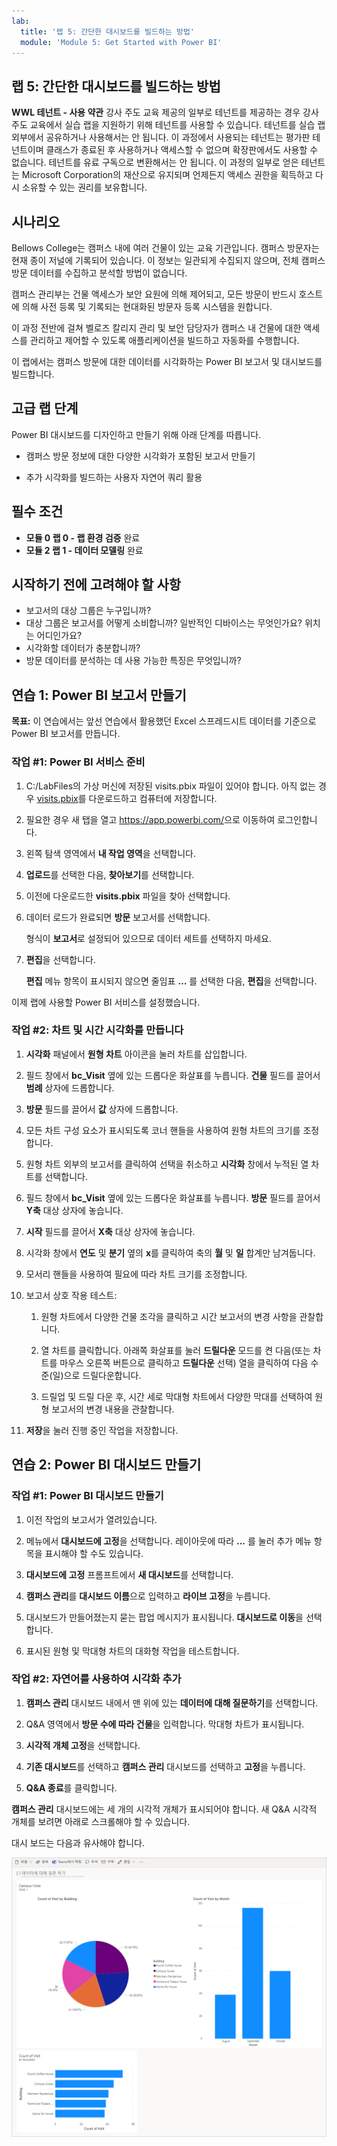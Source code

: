 ```yaml
---
lab:
  title: '랩 5: 간단한 대시보드를 빌드하는 방법'
  module: 'Module 5: Get Started with Power BI'
---
```


## 랩 5: 간단한 대시보드를 빌드하는 방법

**WWL 테넌트 - 사용 약관** 강사 주도 교육 제공의 일부로 테넌트를 제공하는 경우 강사 주도 교육에서 실습 랩을 지원하기 위해 테넌트를 사용할 수 있습니다. 테넌트를 실습 랩 외부에서 공유하거나 사용해서는 안 됩니다. 이 과정에서 사용되는 테넌트는 평가판 테넌트이며 클래스가 종료된 후 사용하거나 액세스할 수 없으며 확장판에서도 사용할 수 없습니다. 테넌트를 유료 구독으로 변환해서는 안 됩니다. 이 과정의 일부로 얻은 테넌트는 Microsoft Corporation의 재산으로 유지되며 언제든지 액세스 권한을 획득하고 다시 소유할 수 있는 권리를 보유합니다. 

## 시나리오

Bellows College는 캠퍼스 내에 여러 건물이 있는 교육 기관입니다. 캠퍼스 방문자는 현재 종이 저널에 기록되어 있습니다. 이 정보는 일관되게 수집되지 않으며, 전체 캠퍼스 방문 데이터를 수집하고 분석할 방법이 없습니다.

캠퍼스 관리부는 건물 액세스가 보안 요원에 의해 제어되고, 모든 방문이 반드시 호스트에 의해 사전 등록 및 기록되는 현대화된 방문자 등록 시스템을 원합니다.

이 과정 전반에 걸쳐 벨로즈 칼리지 관리 및 보안 담당자가 캠퍼스 내 건물에 대한 액세스를 관리하고 제어할 수 있도록 애플리케이션을 빌드하고 자동화를 수행합니다.

이 랩에서는 캠퍼스 방문에 대한 데이터를 시각화하는 Power BI 보고서 및 대시보드를 빌드합니다.

## 고급 랩 단계

Power BI 대시보드를 디자인하고 만들기 위해 아래 단계를 따릅니다.

-   캠퍼스 방문 정보에 대한 다양한 시각화가 포함된 보고서 만들기

-   추가 시각화를 빌드하는 사용자 자연어 쿼리 활용

## 필수 조건

- **모듈 0 랩 0 - 랩 환경 검증** 완료
- **모듈 2 랩 1 - 데이터 모델링** 완료

## 시작하기 전에 고려해야 할 사항

-   보고서의 대상 그룹은 누구입니까?
-   대상 그룹은 보고서를 어떻게 소비합니까? 일반적인 디바이스는 무엇인가요? 위치는 어디인가요?
-   시각화할 데이터가 충분합니까?
-   방문 데이터를 분석하는 데 사용 가능한 특징은 무엇입니까?

## 연습 1: Power BI 보고서 만들기

**목표:** 이 연습에서는 앞선 연습에서 활용했던 Excel 스프레드시트 데이터를 기준으로 Power BI 보고서를 만듭니다.

### 작업 \#1: Power BI 서비스 준비

1.  C:/LabFiles의 가상 머신에 저장된 visits.pbix 파일이 있어야 합니다. 아직 없는 경우 [visits.pbix](https://github.com/MicrosoftLearning/PL-900-Microsoft-Power-Platform-Fundamentals/raw/master/Allfiles/visits.pbix)를 다운로드하고 컴퓨터에 저장합니다.

2.  필요한 경우 새 탭을 열고 <https://app.powerbi.com/>으로 이동하여 로그인합니다.

3.  왼쪽 탐색 영역에서 **내 작업 영역**을 선택합니다.

5.  **업로드**를 선택한 다음, **찾아보기**를 선택합니다.

6.  이전에 다운로드한 **visits.pbix** 파일을 찾아 선택합니다. 

7.  데이터 로드가 완료되면 **방문** 보고서를 선택합니다.

    형식이 **보고서**로 설정되어 있으므로 데이터 세트를 선택하지 마세요.

8.  **편집**을 선택합니다. 

    **편집** 메뉴 항목이 표시되지 않으면 줄임표 **…** 를 선택한 다음, **편집**을 선택합니다.

이제 랩에 사용할 Power BI 서비스를 설정했습니다.


### 작업 \#2: 차트 및 시간 시각화를 만듭니다

1.  **시각화** 패널에서 **원형 차트** 아이콘을 눌러 차트를 삽입합니다.

2.  필드 창에서 **bc_Visit** 옆에 있는 드롭다운 화살표를 누릅니다. **건물** 필드를 끌어서 **범례** 상자에 드롭합니다.

3.  **방문** 필드를 끌어서 **값** 상자에 드롭합니다.

4.  모든 차트 구성 요소가 표시되도록 코너 핸들을 사용하여 원형 차트의 크기를 조정합니다.

5.  원형 차트 외부의 보고서를 클릭하여 선택을 취소하고 **시각화** 창에서 누적된 열 차트를 선택합니다.

6.  필드 창에서 **bc_Visit** 옆에 있는 드롭다운 화살표를 누릅니다. **방문** 필드를 끌어서 **Y축** 대상 상자에 놓습니다.

7.  **시작** 필드를 끌어서 **X축** 대상 상자에 놓습니다.

8.  시각화 창에서 **연도** 및 **분기** 옆의 **x**를 클릭하여 축의 **월** 및 **일** 합계만 남겨둡니다.

9.  모서리 핸들을 사용하여 필요에 따라 차트 크기를 조정합니다.

10. 보고서 상호 작용 테스트:

    1.  원형 차트에서 다양한 건물 조각을 클릭하고 시간 보고서의 변경 사항을 관찰합니다.

    2.  열 차트를 클릭합니다. 아래쪽 화살표를 눌러 **드릴다운** 모드를 켠 다음(또는 차트를 마우스 오른쪽 버튼으로 클릭하고 **드릴다운** 선택) 열을 클릭하여 다음 수준(일)으로 드릴다운합니다.

    3.  드릴업 및 드릴 다운 후, 시간 세로 막대형 차트에서 다양한 막대를 선택하여 원형 보고서의 변경 내용을 관찰합니다.

11. **저장**을 눌러 진행 중인 작업을 저장합니다.

## 연습 2: Power BI 대시보드 만들기

### 작업 \#1: Power BI 대시보드 만들기

1.  이전 작업의 보고서가 열려있습니다.

2.  메뉴에서 **대시보드에 고정**을 선택합니다. 레이아웃에 따라 **...** 를 눌러 추가 메뉴 항목을 표시해야 할 수도 있습니다.

3.  **대시보드에 고정** 프롬프트에서 **새 대시보드**를 선택합니다.

4.  **캠퍼스 관리**를 **대시보드 이름**으로 입력하고 **라이브 고정**을 누릅니다.

5.  대시보드가 만들어졌는지 묻는 팝업 메시지가 표시됩니다. **대시보드로 이동**을 선택합니다.

6.  표시된 원형 및 막대형 차트의 대화형 작업을 테스트합니다.

### 작업 \#2: 자연어를 사용하여 시각화 추가

1.  **캠퍼스 관리** 대시보드 내에서 맨 위에 있는 **데이터에 대해 질문하기**를 선택합니다.

2.  Q&A 영역에서 **방문 수에 따라 건물**을 입력합니다. 막대형 차트가 표시됩니다.

3.  **시각적 개체 고정**을 선택합니다.

4.  **기존 대시보드**를 선택하고 **캠퍼스 관리** 대시보드를 선택하고 **고정**을 누릅니다.

5.  **Q&A 종료**를 클릭합니다.

**캠퍼스 관리** 대시보드에는 세 개의 시각적 개체가 표시되어야 합니다. 새 Q&A 시각적 개체를 보려면 아래로 스크롤해야 할 수 있습니다.

대시 보드는 다음과 유사해야 합니다.

![](media/5-powerbi-result.png)
